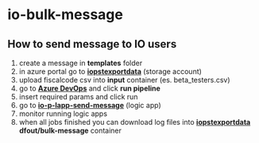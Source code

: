 # io-bulk-message

## How to send message to IO users

1. create a message in **templates** folder
2. in azure portal go to **[iopstexportdata](https://portal.azure.com/#@pagopait.onmicrosoft.com/resource/subscriptions/ec285037-c673-4f58-b594-d7c480da4e8b/resourceGroups/io-p-rg-operations/providers/Microsoft.Storage/storageAccounts/iopstexportdata/overview)** (storage account)
3. upload fiscalcode csv into **input** container (es. beta_testers.csv)
4. go to **[Azure DevOps](https://dev.azure.com/pagopaspa/io-bulk-message/_build?definitionId=531)** and click **run pipeline**
5. insert required params and click run
7. go to **[io-p-lapp-send-message](https://portal.azure.com/#@pagopait.onmicrosoft.com/resource/subscriptions/ec285037-c673-4f58-b594-d7c480da4e8b/resourceGroups/io-p-rg-operations/providers/Microsoft.Web/sites/io-p-lapp-common/workflowsList)** (logic app)
8. monitor running logic apps
9. when all jobs finished you can download log files into **[iopstexportdata](https://portal.azure.com/#@pagopait.onmicrosoft.com/resource/subscriptions/ec285037-c673-4f58-b594-d7c480da4e8b/resourceGroups/io-p-rg-operations/providers/Microsoft.Storage/storageAccounts/iopstexportdata/overview)** **dfout/bulk-message** container
